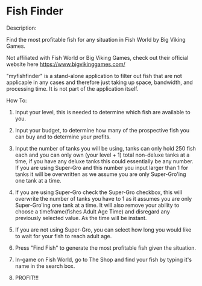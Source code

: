 # Fish Finder

Description:

Find the most profitable fish for any situation in Fish World by Big Viking Games.

Not affiliated with Fish World or Big Viking Games, check out their official website here https://www.bigvikinggames.com/

"myfishfinder" is a stand-alone application to filter out fish that are not applicaple in any cases and therefore just taking up space, bandwidth, and processing time. It is not part of the application itself.

How To:

  1. Input your level, this is needed to determine which fish are available to you.
  
  2. Input your budget, to determine how many of the prospective fish you can buy and to determine your profits.
  
  3. Input the number of tanks you will be using, tanks can only hold 250 fish each and you can only own (your level + 1) total non-deluxe        tanks at a time, if you have any deluxe tanks this could essentially be any number. If you are using Super-Gro and this number you        input larger than 1 for tanks it will be overwritten as we assume you are only Super-Gro'ing one tank at a time.
  
  4. If you are using Super-Gro check the Super-Gro checkbox, this will overwrite the number of tanks you have to 1 as it assumes you are      only Super-Gro'ing one tank at a time. It will also remove your ability to choose a timeframe(fishes Adult Age Time) and disregard        any previously selected value. As the time will be instant.
  
  5. If you are not using Super-Gro, you can select how long you would like to wait for your fish to reach adult age.
  
  6. Press "Find Fish" to generate the most profitable fish given the situation.
  
  7. In-game on Fish World, go to The Shop and find your fish by typing it's name in the search box.
  
  8. PROFIT!!!
